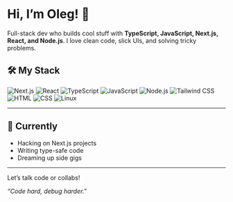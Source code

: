 # Hi, I’m Oleg! 👋

Full-stack dev who builds cool stuff with **TypeScript, JavaScript, Next.js, React, and Node.js**. I love clean code, slick UIs, and solving tricky problems.

## 🛠️ My Stack
![Next.js](https://img.shields.io/badge/-Next.js-ffffff?logo=next.js&logoColor=black&style=flat) ![React](https://img.shields.io/badge/-React-0096d6?logo=react&logoColor=white&style=flat) ![TypeScript](https://img.shields.io/badge/-TypeScript-3178C6?logo=typescript&logoColor=white&style=flat) ![JavaScript](https://img.shields.io/badge/-JavaScript-F7DF1E?logo=javascript&logoColor=black&style=flat) ![Node.js](https://img.shields.io/badge/-Node.js-339933?logo=node.js&logoColor=white&style=flat) ![Tailwind CSS](https://img.shields.io/badge/-Tailwind_CSS-38B2AC?logo=tailwind-css&logoColor=white&style=flat) ![HTML](https://img.shields.io/badge/-HTML-E34F26?logo=html5&logoColor=white&style=flat) ![CSS](https://img.shields.io/badge/-CSS-1572B6?logo=css3&logoColor=white&style=flat) ![Linux](https://img.shields.io/badge/-Linux-FCC624?logo=linux&logoColor=black&style=flat)

---

## 🌟 Currently
- Hacking on Next.js projects  
- Writing type-safe code  
- Dreaming up side gigs  

---

<!-- ## 📬 Connect -->
<!-- - [LinkedIn](https://www.linkedin.com/in/your-linkedin) -->  
<!-- - [Twitter/X](https://twitter.com/your-twitter) -->  
<!-- - [Email](mailto:your-email@example.com) -->  

Let’s talk code or collabs!

*“Code hard, debug harder.”*
